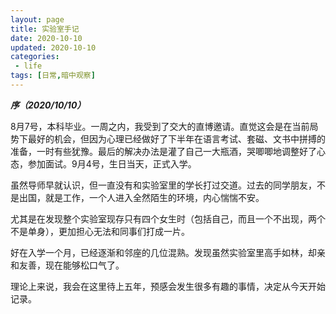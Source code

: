 ```yaml
---
layout: page
title: 实验室手记
date: 2020-10-10
updated: 2020-10-10
categories:
 - life
tags: [日常,暗中观察]
---
```



***序（2020/10/10）***

8月7号，本科毕业。一周之内，我受到了交大的直博邀请。直觉这会是在当前局势下最好的机会，但因为心理已经做好了下半年在语言考试、套磁、文书中拼搏的准备，一时有些犹豫。最后的解决办法是灌了自己一大瓶酒，哭唧唧地调整好了心态，参加面试。9月4号，生日当天，正式入学。

虽然导师早就认识，但一直没有和实验室里的学长打过交道。过去的同学朋友，不是出国，就是工作，一个人进入全然陌生的环境，内心惴惴不安。

尤其是在发现整个实验室现存只有四个女生时（包括自己，而且一个不出现，两个不是单身），更加担心无法和同事们打成一片。

好在入学一个月，已经逐渐和邻座的几位混熟。发现虽然实验室里高手如林，却亲和友善，现在能够松口气了。

理论上来说，我会在这里待上五年，预感会发生很多有趣的事情，决定从今天开始记录。
